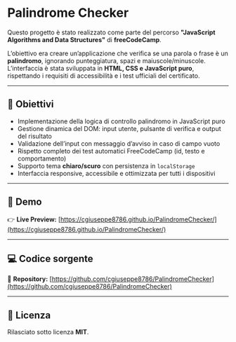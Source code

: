 # Palindrome Checker

Questo progetto è stato realizzato come parte del percorso **"JavaScript Algorithms and Data Structures"** di **freeCodeCamp**.

L’obiettivo era creare un’applicazione che verifica se una parola o frase è un **palindromo**, ignorando punteggiatura, spazi e maiuscole/minuscole.  
L’interfaccia è stata sviluppata in **HTML, CSS e JavaScript puro**, rispettando i requisiti di accessibilità e i test ufficiali del certificato.

---

## 🧠 Obiettivi

- Implementazione della logica di controllo palindromo in JavaScript puro
- Gestione dinamica del DOM: input utente, pulsante di verifica e output del risultato
- Validazione dell’input con messaggio d’avviso in caso di campo vuoto
- Rispetto completo dei test automatici FreeCodeCamp (id, testo e comportamento)
- Supporto tema **chiaro/scuro** con persistenza in `localStorage`
- Interfaccia responsive, accessibile e ottimizzata per tutti i dispositivi

---

## 🚀 Demo

👉 **Live Preview:** [https://cgiuseppe8786.github.io/PalindromeChecker/](https://cgiuseppe8786.github.io/PalindromeChecker/)

---

## 💻 Codice sorgente

📂 **Repository:** [https://github.com/cgiuseppe8786/PalindromeChecker](https://github.com/cgiuseppe8786/PalindromeChecker)

---

## 🧾 Licenza

Rilasciato sotto licenza **MIT**.
